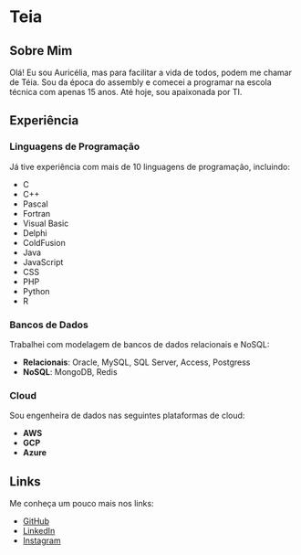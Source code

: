 # Teia

## Sobre Mim

Olá! Eu sou Auricélia, mas para facilitar a vida de todos, podem me chamar de Téia. Sou da época do assembly e comecei a programar na escola técnica com apenas 15 anos. Até hoje, sou apaixonada por TI.

## Experiência

### Linguagens de Programação
Já tive experiência com mais de 10 linguagens de programação, incluindo:
- C
- C++
- Pascal
- Fortran
- Visual Basic
- Delphi
- ColdFusion
- Java
- JavaScript
- CSS
- PHP
- Python
- R

### Bancos de Dados
Trabalhei com modelagem de bancos de dados relacionais e NoSQL:
- **Relacionais**: Oracle, MySQL, SQL Server, Access, Postgress
- **NoSQL**: MongoDB, Redis

### Cloud
Sou engenheira de dados nas seguintes plataformas de cloud:
- **AWS**
- **GCP**
- **Azure**

## Links

Me conheça um pouco mais nos links:
- [GitHub](https://github.com/teiabessa/dio-lab-open-source)
- [LinkedIn](https://www.linkedin.com/in/teiabessa)
- [Instagram](https://Instagram.com/teiabessa)

